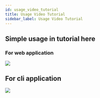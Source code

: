 ```yaml
---
id: usage_video_tutorial
title: Usage Video Tutorial
sidebar_label: Usage Video Tutorial
---
```


## Simple usage in tutorial here

### For web application

<img src="https://raw.githubusercontent.com/tacnoman/dephpugger/master/images/dephpugger-web.gif">

## For cli application

<img src="https://raw.githubusercontent.com/tacnoman/dephpugger/master/images/dephpugger.gif">

